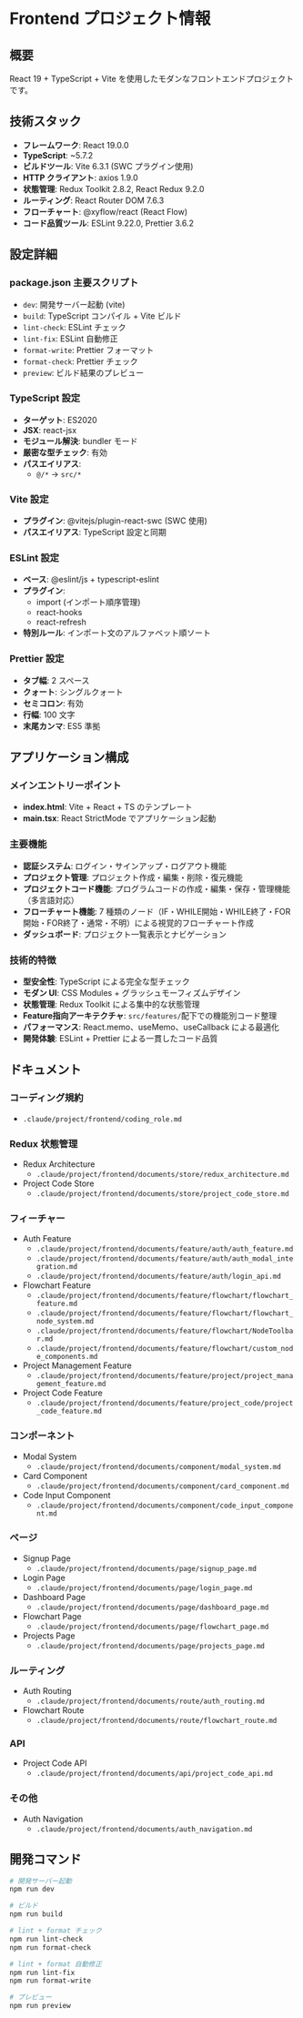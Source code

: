 # Frontend プロジェクト情報

## 概要

React 19 + TypeScript + Vite を使用したモダンなフロントエンドプロジェクトです。

## 技術スタック

- **フレームワーク**: React 19.0.0
- **TypeScript**: ~5.7.2
- **ビルドツール**: Vite 6.3.1 (SWC プラグイン使用)
- **HTTP クライアント**: axios 1.9.0
- **状態管理**: Redux Toolkit 2.8.2, React Redux 9.2.0
- **ルーティング**: React Router DOM 7.6.3
- **フローチャート**: @xyflow/react (React Flow)
- **コード品質ツール**: ESLint 9.22.0, Prettier 3.6.2

## 設定詳細

### package.json 主要スクリプト

- `dev`: 開発サーバー起動 (vite)
- `build`: TypeScript コンパイル + Vite ビルド
- `lint-check`: ESLint チェック
- `lint-fix`: ESLint 自動修正
- `format-write`: Prettier フォーマット
- `format-check`: Prettier チェック
- `preview`: ビルド結果のプレビュー

### TypeScript 設定

- **ターゲット**: ES2020
- **JSX**: react-jsx
- **モジュール解決**: bundler モード
- **厳密な型チェック**: 有効
- **パスエイリアス**:
  - `@/*` → `src/*`

### Vite 設定

- **プラグイン**: @vitejs/plugin-react-swc (SWC 使用)
- **パスエイリアス**: TypeScript 設定と同期

### ESLint 設定

- **ベース**: @eslint/js + typescript-eslint
- **プラグイン**:
  - import (インポート順序管理)
  - react-hooks
  - react-refresh
- **特別ルール**: インポート文のアルファベット順ソート

### Prettier 設定

- **タブ幅**: 2 スペース
- **クォート**: シングルクォート
- **セミコロン**: 有効
- **行幅**: 100 文字
- **末尾カンマ**: ES5 準拠

## アプリケーション構成

### メインエントリーポイント

- **index.html**: Vite + React + TS のテンプレート
- **main.tsx**: React StrictMode でアプリケーション起動

### 主要機能

- **認証システム**: ログイン・サインアップ・ログアウト機能
- **プロジェクト管理**: プロジェクト作成・編集・削除・復元機能
- **プロジェクトコード機能**: プログラムコードの作成・編集・保存・管理機能（多言語対応）
- **フローチャート機能**: 7 種類のノード（IF・WHILE開始・WHILE終了・FOR開始・FOR終了・通常・不明）による視覚的フローチャート作成
- **ダッシュボード**: プロジェクト一覧表示とナビゲーション

### 技術的特徴

- **型安全性**: TypeScript による完全な型チェック
- **モダン UI**: CSS Modules + グラッシュモーフィズムデザイン
- **状態管理**: Redux Toolkit による集中的な状態管理
- **Feature指向アーキテクチャ**: `src/features/`配下での機能別コード整理
- **パフォーマンス**: React.memo、useMemo、useCallback による最適化
- **開発体験**: ESLint + Prettier による一貫したコード品質

## ドキュメント

### コーディング規約

- `.claude/project/frontend/coding_role.md`

### Redux 状態管理

- Redux Architecture
  - `.claude/project/frontend/documents/store/redux_architecture.md`
- Project Code Store
  - `.claude/project/frontend/documents/store/project_code_store.md`

### フィーチャー

- Auth Feature
  - `.claude/project/frontend/documents/feature/auth/auth_feature.md`
  - `.claude/project/frontend/documents/feature/auth/auth_modal_integration.md`
  - `.claude/project/frontend/documents/feature/auth/login_api.md`
- Flowchart Feature
  - `.claude/project/frontend/documents/feature/flowchart/flowchart_feature.md`
  - `.claude/project/frontend/documents/feature/flowchart/flowchart_node_system.md`
  - `.claude/project/frontend/documents/feature/flowchart/NodeToolbar.md`
  - `.claude/project/frontend/documents/feature/flowchart/custom_node_components.md`
- Project Management Feature
  - `.claude/project/frontend/documents/feature/project/project_management_feature.md`
- Project Code Feature
  - `.claude/project/frontend/documents/feature/project_code/project_code_feature.md`

### コンポーネント

- Modal System
  - `.claude/project/frontend/documents/component/modal_system.md`
- Card Component
  - `.claude/project/frontend/documents/component/card_component.md`
- Code Input Component
  - `.claude/project/frontend/documents/component/code_input_component.md`

### ページ

- Signup Page
  - `.claude/project/frontend/documents/page/signup_page.md`
- Login Page
  - `.claude/project/frontend/documents/page/login_page.md`
- Dashboard Page
  - `.claude/project/frontend/documents/page/dashboard_page.md`
- Flowchart Page
  - `.claude/project/frontend/documents/page/flowchart_page.md`
- Projects Page
  - `.claude/project/frontend/documents/page/projects_page.md`

### ルーティング

- Auth Routing
  - `.claude/project/frontend/documents/route/auth_routing.md`
- Flowchart Route
  - `.claude/project/frontend/documents/route/flowchart_route.md`

### API

- Project Code API
  - `.claude/project/frontend/documents/api/project_code_api.md`

### その他

- Auth Navigation
  - `.claude/project/frontend/documents/auth_navigation.md`

## 開発コマンド

```bash
# 開発サーバー起動
npm run dev

# ビルド
npm run build

# lint + format チェック
npm run lint-check
npm run format-check

# lint + format 自動修正
npm run lint-fix
npm run format-write

# プレビュー
npm run preview
```
